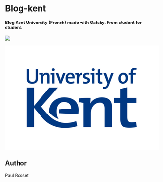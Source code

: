 # Blog-kent

#### Blog Kent University (French) made with Gatsby. From student for student.

![](https://img.shields.io/badge/site-online-brightgreen.svg?longCache=true)

![](ukc.jpg)

## Author

Paul Rosset
